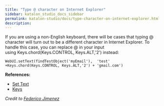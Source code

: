```yaml
---
title: "Type @ character on Internet Explorer" 
sidebar: katalon_studio_docs_sidebar
permalink: katalon-studio/docs/type-character-on-internet-explorer.html 
description: 
---
```

If you are using a non-English keyboard, there will be cases that typing @ character will turn out to be a different character in Internet Explorer. To handle this case, you can replace @ in your input using Keys.chord(Keys.CONTROL, Keys.ALT,'2') instead:

```
WebUI.setText(findTestObject('myEmail'),  'test' +Keys.chord(Keys.CONTROL, Keys.ALT,'2') + 'gmail.com')

```

**References:**

*   [Set Text](https://docs.katalon.com/display/KD/%5BWebUI%5D+Set+Text)
*   [Keys](http://seleniumhq.github.io/selenium/docs/api/java/org/openqa/selenium/Keys.html)

_Credit to [Federico Jimenez](https://forum.katalon.com/discussion/4510/ie-webdriver-cannot-type#latest)_